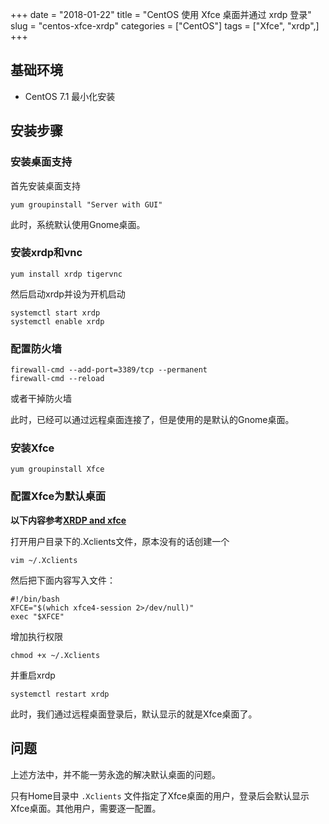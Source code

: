+++
date = "2018-01-22"
title = "CentOS 使用 Xfce 桌面并通过 xrdp 登录"
slug = "centos-xfce-xrdp"
categories = ["CentOS"]
tags = ["Xfce", "xrdp",]
+++

## 基础环境
- CentOS 7.1 最小化安装

## 安装步骤

### 安装桌面支持
首先安装桌面支持
```
yum groupinstall "Server with GUI"
```
此时，系统默认使用Gnome桌面。

### 安装xrdp和vnc
```
yum install xrdp tigervnc
```
然后启动xrdp并设为开机启动
```
systemctl start xrdp
systemctl enable xrdp
```

### 配置防火墙
```
firewall-cmd --add-port=3389/tcp --permanent
firewall-cmd --reload
```
或者干掉防火墙  

此时，已经可以通过远程桌面连接了，但是使用的是默认的Gnome桌面。

### 安装Xfce
```
yum groupinstall Xfce
```

### 配置Xfce为默认桌面
**以下内容参考[XRDP and xfce](https://www.centos.org/forums/viewtopic.php?t=51046)**

打开用户目录下的.Xclients文件，原本没有的话创建一个
```
vim ~/.Xclients
```
然后把下面内容写入文件：
```
#!/bin/bash
XFCE="$(which xfce4-session 2>/dev/null)"
exec "$XFCE"
```
增加执行权限
```
chmod +x ~/.Xclients
```
并重启xrdp
```
systemctl restart xrdp
```

此时，我们通过远程桌面登录后，默认显示的就是Xfce桌面了。

## 问题

上述方法中，并不能一劳永逸的解决默认桌面的问题。

只有Home目录中 `.Xclients` 文件指定了Xfce桌面的用户，登录后会默认显示Xfce桌面。其他用户，需要逐一配置。
